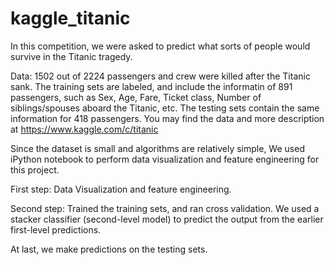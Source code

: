 # kaggle_titanic

In this competition, we were asked to predict what sorts of people would survive in the Titanic tragedy. 

Data: 1502 out of 2224 passengers and crew were killed after the Titanic sank. The training sets are labeled, and include the informatin of 891 passengers, such as Sex, Age, Fare, Ticket class, Number of siblings/spouses aboard the Titanic, etc. The testing sets contain the same information for 418 passengers. You may find the data and more description at https://www.kaggle.com/c/titanic

Since the dataset is small and algorithms are relatively simple, We used iPython notebook to perform data visualization and feature engineering for this project. 

First step: Data Visualization and feature engineering. 

Second step: Trained the training sets, and ran cross validation. We used a stacker classifier (second-level model) to predict the output from the earlier first-level predictions.

At last, we make predictions on the testing sets. 





